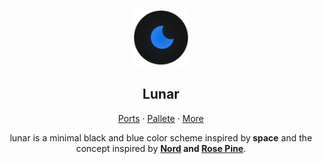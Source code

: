 <p align="center">
  <img src="https://github.com/lunar-theme/lunar-theme/raw/main/assets/icon-rounded.png" width="90" />
<h2 align="center">Lunar</h2>
</p>

<p align="center">
  <a href="https://lunar-theme.github.io/ports">Ports</a>
  ·
  <a href="https://lunar-theme.github.io/pallete">Pallete</a>
  ·
  <a href="https://github.com/lunar-theme/lunar-theme">More</a>
</p>

<p align="center">lunar is a minimal black and blue color scheme inspired by<strong> space</strong> and the concept inspired by <strong><a href="https://nordtheme.com" target="_blank">Nord</a> and <a href="https://github.com/rose-pine" target="_blank">Rose Pine</a></strong>.</p><br>
